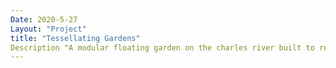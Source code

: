 ```yaml
---
Date: 2020-5-27
Layout: "Project"
title: "Tessellating Gardens"
Description "A modular floating garden on the charles river built to remove pollutants from the river environment."
---
```


